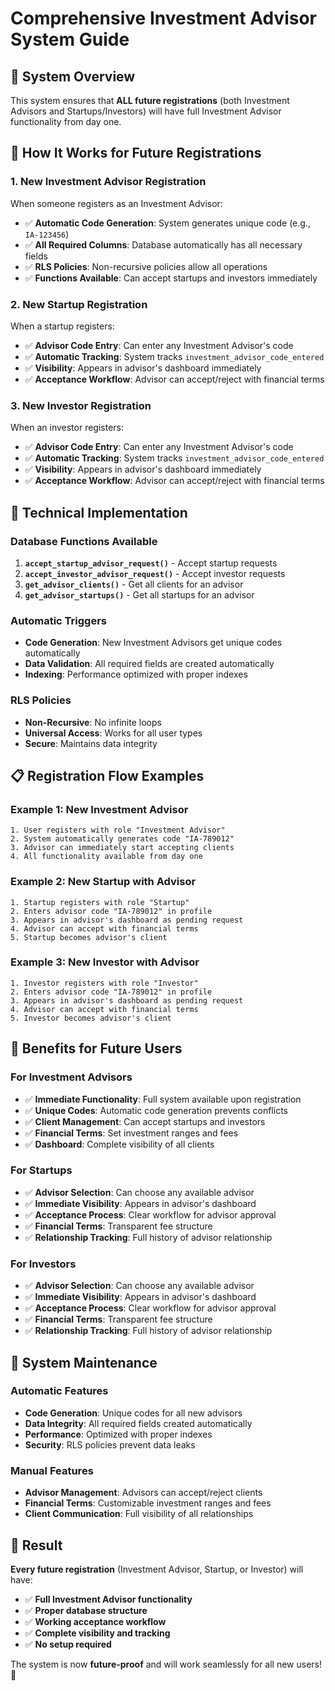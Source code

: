 # Comprehensive Investment Advisor System Guide

## 🎯 **System Overview**

This system ensures that **ALL future registrations** (both Investment Advisors and Startups/Investors) will have full Investment Advisor functionality from day one.

## 🚀 **How It Works for Future Registrations**

### 1. **New Investment Advisor Registration**
When someone registers as an Investment Advisor:

- ✅ **Automatic Code Generation**: System generates unique code (e.g., `IA-123456`)
- ✅ **All Required Columns**: Database automatically has all necessary fields
- ✅ **RLS Policies**: Non-recursive policies allow all operations
- ✅ **Functions Available**: Can accept startups and investors immediately

### 2. **New Startup Registration**
When a startup registers:

- ✅ **Advisor Code Entry**: Can enter any Investment Advisor's code
- ✅ **Automatic Tracking**: System tracks `investment_advisor_code_entered`
- ✅ **Visibility**: Appears in advisor's dashboard immediately
- ✅ **Acceptance Workflow**: Advisor can accept/reject with financial terms

### 3. **New Investor Registration**
When an investor registers:

- ✅ **Advisor Code Entry**: Can enter any Investment Advisor's code
- ✅ **Automatic Tracking**: System tracks `investment_advisor_code_entered`
- ✅ **Visibility**: Appears in advisor's dashboard immediately
- ✅ **Acceptance Workflow**: Advisor can accept/reject with financial terms

## 🔧 **Technical Implementation**

### **Database Functions Available**

1. **`accept_startup_advisor_request()`** - Accept startup requests
2. **`accept_investor_advisor_request()`** - Accept investor requests
3. **`get_advisor_clients()`** - Get all clients for an advisor
4. **`get_advisor_startups()`** - Get all startups for an advisor

### **Automatic Triggers**

- **Code Generation**: New Investment Advisors get unique codes automatically
- **Data Validation**: All required fields are created automatically
- **Indexing**: Performance optimized with proper indexes

### **RLS Policies**

- **Non-Recursive**: No infinite loops
- **Universal Access**: Works for all user types
- **Secure**: Maintains data integrity

## 📋 **Registration Flow Examples**

### **Example 1: New Investment Advisor**
```
1. User registers with role "Investment Advisor"
2. System automatically generates code "IA-789012"
3. Advisor can immediately start accepting clients
4. All functionality available from day one
```

### **Example 2: New Startup with Advisor**
```
1. Startup registers with role "Startup"
2. Enters advisor code "IA-789012" in profile
3. Appears in advisor's dashboard as pending request
4. Advisor can accept with financial terms
5. Startup becomes advisor's client
```

### **Example 3: New Investor with Advisor**
```
1. Investor registers with role "Investor"
2. Enters advisor code "IA-789012" in profile
3. Appears in advisor's dashboard as pending request
4. Advisor can accept with financial terms
5. Investor becomes advisor's client
```

## 🎯 **Benefits for Future Users**

### **For Investment Advisors**
- ✅ **Immediate Functionality**: Full system available upon registration
- ✅ **Unique Codes**: Automatic code generation prevents conflicts
- ✅ **Client Management**: Can accept startups and investors
- ✅ **Financial Terms**: Set investment ranges and fees
- ✅ **Dashboard**: Complete visibility of all clients

### **For Startups**
- ✅ **Advisor Selection**: Can choose any available advisor
- ✅ **Immediate Visibility**: Appears in advisor's dashboard
- ✅ **Acceptance Process**: Clear workflow for advisor approval
- ✅ **Financial Terms**: Transparent fee structure
- ✅ **Relationship Tracking**: Full history of advisor relationship

### **For Investors**
- ✅ **Advisor Selection**: Can choose any available advisor
- ✅ **Immediate Visibility**: Appears in advisor's dashboard
- ✅ **Acceptance Process**: Clear workflow for advisor approval
- ✅ **Financial Terms**: Transparent fee structure
- ✅ **Relationship Tracking**: Full history of advisor relationship

## 🔄 **System Maintenance**

### **Automatic Features**
- **Code Generation**: Unique codes for all new advisors
- **Data Integrity**: All required fields created automatically
- **Performance**: Optimized with proper indexes
- **Security**: RLS policies prevent data leaks

### **Manual Features**
- **Advisor Management**: Advisors can accept/reject clients
- **Financial Terms**: Customizable investment ranges and fees
- **Client Communication**: Full visibility of all relationships

## 🎉 **Result**

**Every future registration** (Investment Advisor, Startup, or Investor) will have:
- ✅ **Full Investment Advisor functionality**
- ✅ **Proper database structure**
- ✅ **Working acceptance workflow**
- ✅ **Complete visibility and tracking**
- ✅ **No setup required**

The system is now **future-proof** and will work seamlessly for all new users! 🚀
